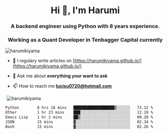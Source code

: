 <h1 align="center">Hi 👋, I'm Harumi</h1>
<h3 align="center">A backend engineer using <b>Python</b> with 8 years experience.</h3>
<h3 align="center">Working as a Quant Developer in <b>Tenbagger Capital</b> currently</h3>

<p align="left"> <img src="https://komarev.com/ghpvc/?username=harumikiyama" alt="harumikiyama" /> </p>


- 📝 I regulary write articles on [https://harumikiyama.github.io/](https://harumikiyama.github.io/)

- 💬 Ask me about **everything your want to ask**

- 📫 How to reach me **lucisu0720@hotmail.com**

<p>&nbsp;<img align="center" src="https://github-readme-stats.vercel.app/api?username=harumikiyama&show_icons=true" alt="harumikiyama" /></p>


<!--START_SECTION:waka-->

```txt
Python        8 hrs 18 mins   ██████████████████▒░░░░░░   73.12 %
Other         1 hr 23 mins    ███░░░░░░░░░░░░░░░░░░░░░░   12.19 %
Emacs Lisp    1 hr 2 mins     ██▒░░░░░░░░░░░░░░░░░░░░░░   09.20 %
JSON          15 mins         ▓░░░░░░░░░░░░░░░░░░░░░░░░   02.34 %
Bash          15 mins         ▓░░░░░░░░░░░░░░░░░░░░░░░░   02.26 %
```

<!--END_SECTION:waka-->
